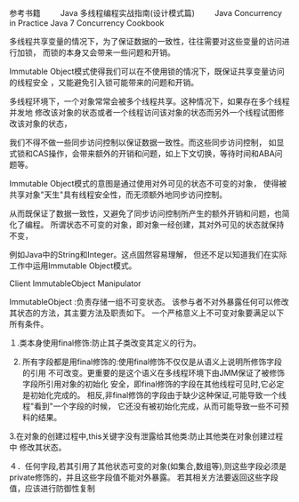 参考书籍  　　
Java 多线程编程实战指南(设计模式篇)  　　
Java Concurrency in Practice
Java 7 Concurrency Cookbook  

多线程共享变量的情况下，为了保证数据的一致性，往往需要对这些变量的访问进行加锁，
而锁的本身又会带来一些问题和开销。  

Immutable Object模式使得我们可以在不使用锁的情况下，既保证共享变量访问的线程安全
，又能避免引入锁可能带来的问题和开销。    

多线程环境下，一个对象常常会被多个线程共享。这种情况下，如果存在多个线程并发地
修改该对象的状态或者一个线程访问该对象的状态而另外一个线程试图修改该对象的状态，

我们不得不做一些同步访问控制以保证数据一致性。而这些同步访问控制，
如显式锁和CAS操作，会带来额外的开销和问题，如上下文切换，等待时间和ABA问题等。

Immutable Object模式的意图是通过使用对外可见的状态不可变的对象，
使得被共享对象"天生"具有线程安全性，而无须额外地同步访问控制。

从而既保证了数据一致性，又避免了同步访问控制所产生的额外开销和问题，也简化了编程。
所谓状态不可变的对象，即对象一经创建，其对外可见的状态就保持不变，

例如Java中的String和Integer。这点固然容易理解，
但还不足以知道我们在实际工作中运用Immutable Object模式。



Client           ImmutableObject       Manipulator

ImmutableObject :负责存储一组不可变状态。
该参与者不对外暴露任何可以修改其状态的方法，其主要方法及职责如下。
一个严格意义上不可变对象要满足以下所有条件。

１.类本身使用final修饰:防止其子类改变其定义的行为。

2. 所有字段都是用final修饰的:使用final修饰不仅仅是从语义上说明所修饰字段的引用
不可改变。更重要的是这个语义在多线程环境下由JMM保证了被修饰字段所引用对象的初始化
安全，即final修饰的字段在其他线程可见时,它必定是初始化完成的。
相反,非final修饰的字段由于缺少这种保证,可能导致一个线程"看到"一个字段的时候，
它还没有被初始化完成，从而可能导致一些不可预料的结果。

3.在对象的创建过程中,this关键字没有泄露给其他类:防止其他类在对象创建过程中
修改其状态。

４．任何字段,若其引用了其他状态可变的对象(如集合,数组等),则这些字段必须是
private修饰的，并且这些字段值不能对外暴露。
若其相关方法要返回这些字段值，应该进行防御性复制
